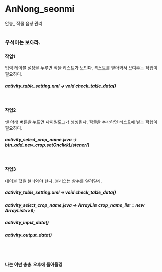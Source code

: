# AnNong_seonmi
안농_ 작물 음성 관리
<br>
<br>

<h3>우석이는 보아라.<h3>

<h4> 작업1 </h4>
입력 테이블 설정을 누루면 작물 리스트가 보인다.
리스트를 받아와서 보여주는 작업이 필요하다.
<h5> activity_table_setting.xml -> void check_table_data() </h5><br>

<h4> 작업2 </h4>
맨 아래 버튼을 누르면 다이얼로그가 생성된다.
작물을 추가하면 리스트에 넣는 작업이 필요하다.<br>
<h5> activity_select_crop_name.java -> btn_add_new_crop.setOnclickListener() </h5><br>


<h4> 작업3 </h4>
테이블 값을 불러와야 한다.
불러오는 함수를 알려달라. <br>
<h5> activity_table_setting.xml -> void check_table_data() </h5>
<h5> activity_select_crop_name.java -> ArrayList<String> crop_name_list = new ArrayList<>(); </h5>
<h5> activity_input_data() </h5>
<h5> activity_output_data() </h5> <br>


<br>
<h4> 나는 이만 총총. 오후에 돌아올겡 </h4>
